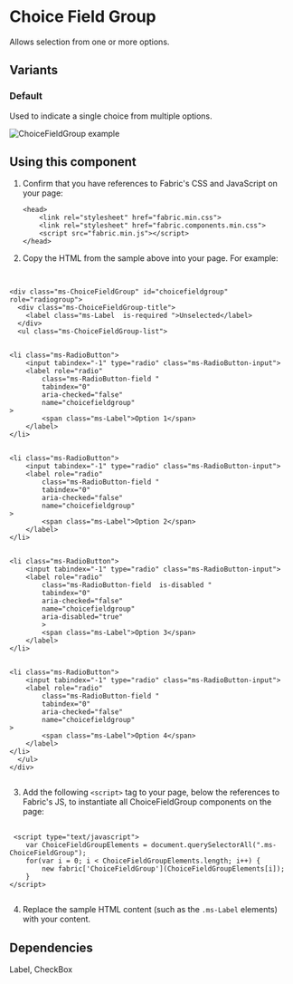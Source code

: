 # Choice Field Group
Allows selection from one or more options.

## Variants

### Default
Used to indicate a single choice from multiple options.



![ChoiceFieldGroup example](https://raw.githubusercontent.com/OfficeDev/office-ui-fabric-js/master/ghdocs/component_images/ChoiceFieldGroup-default.png)



## Using this component
1. Confirm that you have references to Fabric's CSS and JavaScript on your page:
    ```
    <head> 
        <link rel="stylesheet" href="fabric.min.css">
        <link rel="stylesheet" href="fabric.components.min.css">
        <script src="fabric.min.js"></script>
    </head>
    ```
2. Copy the HTML from the sample above into your page. For example:

<pre>
    <code>
 
&lt;div class&#x3D;&quot;ms-ChoiceFieldGroup&quot; id&#x3D;&quot;choicefieldgroup&quot; role&#x3D;&quot;radiogroup&quot;&gt;
  &lt;div class&#x3D;&quot;ms-ChoiceFieldGroup-title&quot;&gt;
    &lt;label class&#x3D;&quot;ms-Label  is-required &quot;&gt;Unselected&lt;/label&gt;
  &lt;/div&gt;
  &lt;ul class&#x3D;&quot;ms-ChoiceFieldGroup-list&quot;&gt;
    

&lt;li class&#x3D;&quot;ms-RadioButton&quot;&gt; 
    &lt;input tabindex&#x3D;&quot;-1&quot; type&#x3D;&quot;radio&quot; class&#x3D;&quot;ms-RadioButton-input&quot;&gt;
    &lt;label role&#x3D;&quot;radio&quot;
        class&#x3D;&quot;ms-RadioButton-field &quot;
        tabindex&#x3D;&quot;0&quot;
        aria-checked&#x3D;&quot;false&quot;
        name&#x3D;&quot;choicefieldgroup&quot;
&gt;
        &lt;span class&#x3D;&quot;ms-Label&quot;&gt;Option 1&lt;/span&gt;
    &lt;/label&gt;
&lt;/li&gt; 
    

&lt;li class&#x3D;&quot;ms-RadioButton&quot;&gt; 
    &lt;input tabindex&#x3D;&quot;-1&quot; type&#x3D;&quot;radio&quot; class&#x3D;&quot;ms-RadioButton-input&quot;&gt;
    &lt;label role&#x3D;&quot;radio&quot;
        class&#x3D;&quot;ms-RadioButton-field &quot;
        tabindex&#x3D;&quot;0&quot;
        aria-checked&#x3D;&quot;false&quot;
        name&#x3D;&quot;choicefieldgroup&quot;
&gt;
        &lt;span class&#x3D;&quot;ms-Label&quot;&gt;Option 2&lt;/span&gt;
    &lt;/label&gt;
&lt;/li&gt; 
    

&lt;li class&#x3D;&quot;ms-RadioButton&quot;&gt; 
    &lt;input tabindex&#x3D;&quot;-1&quot; type&#x3D;&quot;radio&quot; class&#x3D;&quot;ms-RadioButton-input&quot;&gt;
    &lt;label role&#x3D;&quot;radio&quot;
        class&#x3D;&quot;ms-RadioButton-field  is-disabled &quot;
        tabindex&#x3D;&quot;0&quot;
        aria-checked&#x3D;&quot;false&quot;
        name&#x3D;&quot;choicefieldgroup&quot;
        aria-disabled&#x3D;&quot;true&quot;
        &gt;
        &lt;span class&#x3D;&quot;ms-Label&quot;&gt;Option 3&lt;/span&gt;
    &lt;/label&gt;
&lt;/li&gt; 
    

&lt;li class&#x3D;&quot;ms-RadioButton&quot;&gt; 
    &lt;input tabindex&#x3D;&quot;-1&quot; type&#x3D;&quot;radio&quot; class&#x3D;&quot;ms-RadioButton-input&quot;&gt;
    &lt;label role&#x3D;&quot;radio&quot;
        class&#x3D;&quot;ms-RadioButton-field &quot;
        tabindex&#x3D;&quot;0&quot;
        aria-checked&#x3D;&quot;false&quot;
        name&#x3D;&quot;choicefieldgroup&quot;
&gt;
        &lt;span class&#x3D;&quot;ms-Label&quot;&gt;Option 4&lt;/span&gt;
    &lt;/label&gt;
&lt;/li&gt; 
  &lt;/ul&gt;
&lt;/div&gt; 
    </code>
</pre>

3. Add the following `<script>` tag to your page, below the references to Fabric's JS, to instantiate all ChoiceFieldGroup components on the page:

<pre>
    <code>
 &lt;script type&#x3D;&quot;text/javascript&quot;&gt;
    var ChoiceFieldGroupElements &#x3D; document.querySelectorAll(&quot;.ms-ChoiceFieldGroup&quot;);
    for(var i &#x3D; 0; i &lt; ChoiceFieldGroupElements.length; i++) {
        new fabric[&#x27;ChoiceFieldGroup&#x27;](ChoiceFieldGroupElements[i]);
    }
&lt;/script&gt;
    </code>
</pre>

4. Replace the sample HTML content (such as the `.ms-Label` elements) with your content.


## Dependencies
Label, CheckBox